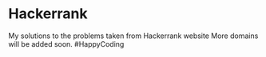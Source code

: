 # Hackerrank
My solutions to the problems taken from Hackerrank website
More domains will be added soon.
#HappyCoding
